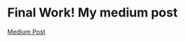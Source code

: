 # Final Work! My medium post 

[Medium Post](https://medium.com/@pacomm35/green-computing-the-new-meta-d7e23e56cbd9)
